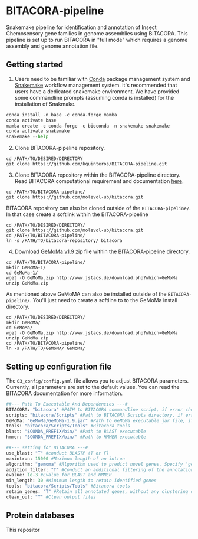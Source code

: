 # BITACORA-pipeline

Snakemake pipeline for identification and annotation of Insect Chemosensory gene families in genome assemblies using BITACORA. This pipeline is set up to run BITACORA in "full mode" which requires a genome assembly and genome annotation file. 

## Getting started
1. Users need to be familiar with [Conda](https://docs.conda.io/en/latest/) package management system and [Snakemake](https://snakemake.readthedocs.io/en/stable/) workflow management system. It's recommended that users have a dedicated snakemake environment. We have provided some commandline prompts (assuming conda is installed) for the installation of Snakmake.
```python 
conda install -n base -c conda-forge mamba
conda activate base
mamba create -c conda-forge -c bioconda -n snakemake snakemake
conda activate snakemake
snakemake --help
```
2. Clone BITACORA-pipeline repository. 
```
cd /PATH/TO/DESIRED/DIRECTORY
git clone https://github.com/kquinteros/BITACORA-pipeline.git
```
3. Clone BITACORA repository within the BITACORA-pipeline directory. Read BITACORA computational requirement and documentation [here](https://github.com/molevol-ub/bitacora). 
```
cd /PATH/TO/BITACORA-pipeline/
git clone https://github.com/molevol-ub/bitacora.git
```
   BITACORA repository can also be cloned outside of the ```BITACORA-pipeline/```. In that case create a softlink within the BITACORA-pipeline
```
cd /PATH/TO/DESIRED/DIRECTORY/
git clone https://github.com/molevol-ub/bitacora.git
cd /PATH/TO/BITACORA-pipeline/
ln -s /PATH/TO/bitacora-repository/ bitacora
```
4. Download [GeMoMa v1.9](http://www.jstacs.de/download.php?which=GeMoMa) zip file within the BITACORA-pipeline directory. 

```
cd /PATH/TO/BITACORA-pipeline/
mkdir GeMoMa-1/
cd GeMoMa-1/
wget -O GeMoMa.zip http://www.jstacs.de/download.php?which=GeMoMa
unzip GeMoMa.zip
```
   As mentioned above GeMoMA can also be installed outside of the ```BITACORA-pipeline/```. You'll just need to create a softline to to the GeMoMa install directory. 
```
cd /PATH/TO/DESIRED/DIRECTORY/
mkdir GeMoMa/
cd GeMoMa/
wget -O GeMoMa.zip http://www.jstacs.de/download.php?which=GeMoMa
unzip GeMoMa.zip
cd /PATH/TO/BITACORA-pipeline/
ln -s /PATH/TO/GeMoMA/ GeMoMa/
```   
## Setting up configuration file
The ```03_config/config.yaml``` file allows you to adjust BITACORA parameters. Currently, all parameters are set to the default values. You can read the BITACORA documentation for more information. 

```python
##--- Path To Executable And Dependencies ---#
BITACORA: "bitacora" #PATH to BITACORA commandline script, if error check params for rule "bitacora_full" in 02_rules/bitacora-pipeline.smk
scripts: "bitacora/Scripts" #Path to BITACORA Scripts directory, if error check params for rule "bitacora_full" in 02_rules/bitacora-pipeline.smk
GeMoMa: "GeMoMa/GeMoMa-1.9.jar" #Path to GeMoMa executable jar file, if error check params for rule "bitacora_full" in 02_rules/bitacora-pipeline.smk
tools: "bitacora/Scripts/Tools" #Bitacora tools
blast: "$CONDA_PREFIX/bin/" #Path to BLAST executable
hmmer: "$CONDA_PREFIX/bin/" #Path to HMMER executable

##--- setting for BITACORA ---#
use_blast: "T" #conduct BLASTP (T or F)
maxintron: 15000 #Maximum length of an intron
algorithm: "gemoma" #Algorithm used to predict novel genes. Specify 'gemoma' or 'proximity'
addition_filter: "T" #Conduct an additional filtering of the annotations if -r T. Specify 'T' or 'F' 
evalue: 1e-3 #Evalue for BLAST and HMMER
min_length: 30 #Minimum length to retain identified genes
tools: "bitacora/Scripts/Tools" #Bitacora tools
retain_genes: "T" #Retain all annotated genes, without any clustering of identical copies
clean_out: "T" #Clean output files
```

## Protein databases
This repositor